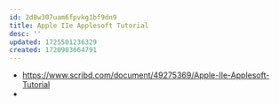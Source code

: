 ```yaml
---
id: 2d8w307uam6fpvkg1bf9dn9
title: Apple IIe Applesoft Tutorial
desc: ''
updated: 1725501236329
created: 1720903664791
---
```


- https://www.scribd.com/document/49275369/Apple-IIe-Applesoft-Tutorial
- 